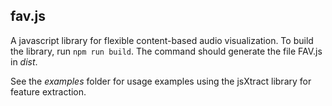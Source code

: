## fav.js

A javascript library for flexible content-based audio visualization.
To build the library, run `npm run build`. The command should generate the file FAV.js in _dist_.

See the _examples_ folder for usage examples using the jsXtract library for feature extraction.
